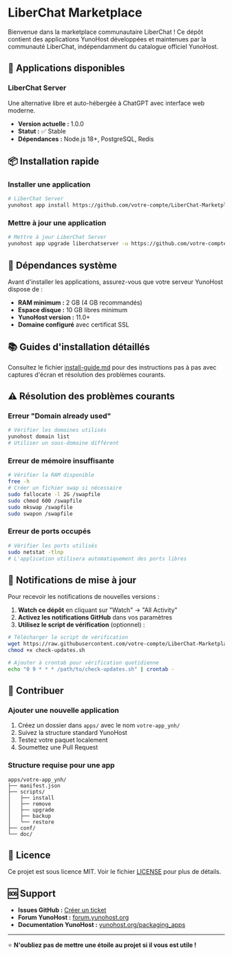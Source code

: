 # LiberChat Marketplace

Bienvenue dans la marketplace communautaire LiberChat ! Ce dépôt contient des applications YunoHost développées et maintenues par la communauté LiberChat, indépendamment du catalogue officiel YunoHost.

## 🚀 Applications disponibles

### LiberChat Server
Une alternative libre et auto-hébergée à ChatGPT avec interface web moderne.

- **Version actuelle :** 1.0.0
- **Statut :** ✅ Stable
- **Dépendances :** Node.js 18+, PostgreSQL, Redis

## 📦 Installation rapide

### Installer une application

```bash
# LiberChat Server
yunohost app install https://github.com/votre-compte/LiberChat-Marketplace/tree/main/apps/liberchatserver_ynh
```

### Mettre à jour une application

```bash
# Mettre à jour LiberChat Server
yunohost app upgrade liberchatserver -u https://github.com/votre-compte/LiberChat-Marketplace/tree/main/apps/liberchatserver_ynh
```

## 🔧 Dépendances système

Avant d'installer les applications, assurez-vous que votre serveur YunoHost dispose de :

- **RAM minimum :** 2 GB (4 GB recommandés)
- **Espace disque :** 10 GB libres minimum
- **YunoHost version :** 11.0+
- **Domaine configuré** avec certificat SSL

## 📚 Guides d'installation détaillés

Consultez le fichier [install-guide.md](./install-guide.md) pour des instructions pas à pas avec captures d'écran et résolution des problèmes courants.

## ⚠️ Résolution des problèmes courants

### Erreur "Domain already used"
```bash
# Vérifier les domaines utilisés
yunohost domain list
# Utiliser un sous-domaine différent
```

### Erreur de mémoire insuffisante
```bash
# Vérifier la RAM disponible
free -h
# Créer un fichier swap si nécessaire
sudo fallocate -l 2G /swapfile
sudo chmod 600 /swapfile
sudo mkswap /swapfile
sudo swapon /swapfile
```

### Erreur de ports occupés
```bash
# Vérifier les ports utilisés
sudo netstat -tlnp
# L'application utilisera automatiquement des ports libres
```

## 🔔 Notifications de mise à jour

Pour recevoir les notifications de nouvelles versions :

1. **Watch ce dépôt** en cliquant sur "Watch" → "All Activity"
2. **Activez les notifications GitHub** dans vos paramètres
3. **Utilisez le script de vérification** (optionnel) :

```bash
# Télécharger le script de vérification
wget https://raw.githubusercontent.com/votre-compte/LiberChat-Marketplace/main/scripts/check-updates.sh
chmod +x check-updates.sh

# Ajouter à crontab pour vérification quotidienne
echo "0 9 * * * /path/to/check-updates.sh" | crontab -
```

## 🤝 Contribuer

### Ajouter une nouvelle application

1. Créez un dossier dans `apps/` avec le nom `votre-app_ynh/`
2. Suivez la structure standard YunoHost
3. Testez votre paquet localement
4. Soumettez une Pull Request

### Structure requise pour une app
```
apps/votre-app_ynh/
├── manifest.json
├── scripts/
│   ├── install
│   ├── remove
│   ├── upgrade
│   ├── backup
│   └── restore
├── conf/
└── doc/
```

## 📄 Licence

Ce projet est sous licence MIT. Voir le fichier [LICENSE](./LICENSE) pour plus de détails.

## 🆘 Support

- **Issues GitHub :** [Créer un ticket](https://github.com/votre-compte/LiberChat-Marketplace/issues)
- **Forum YunoHost :** [forum.yunohost.org](https://forum.yunohost.org)
- **Documentation YunoHost :** [yunohost.org/packaging_apps](https://yunohost.org/packaging_apps)

---

⭐ **N'oubliez pas de mettre une étoile au projet si il vous est utile !**